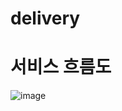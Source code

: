 # delivery

# 서비스 흐름도
![image](https://user-images.githubusercontent.com/61380028/160291149-f155f2d6-8754-4094-bf23-8579ca3c36c3.png)
